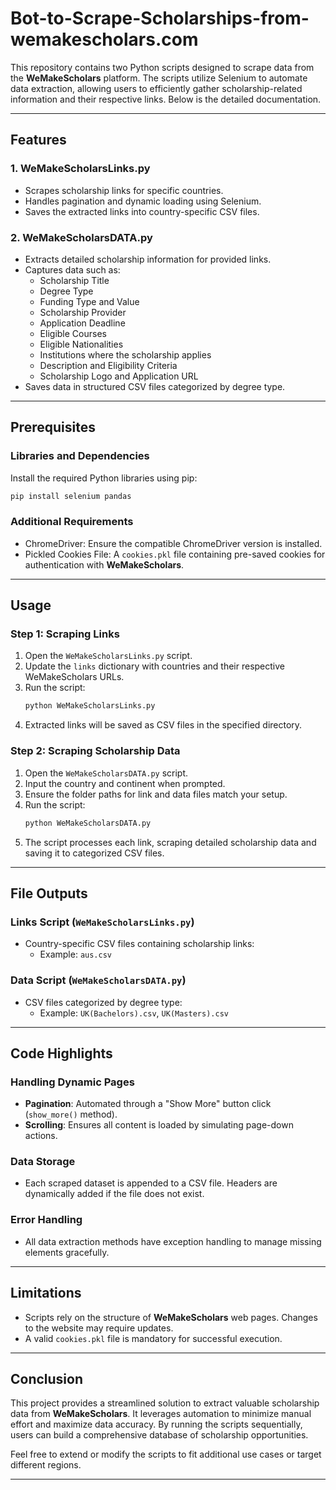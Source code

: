 # Bot-to-Scrape-Scholarships-from-wemakescholars.com

This repository contains two Python scripts designed to scrape data from the **WeMakeScholars** platform. The scripts utilize Selenium to automate data extraction, allowing users to efficiently gather scholarship-related information and their respective links. Below is the detailed documentation.

---

## Features

### 1. **WeMakeScholarsLinks.py**
   - Scrapes scholarship links for specific countries.
   - Handles pagination and dynamic loading using Selenium.
   - Saves the extracted links into country-specific CSV files.

### 2. **WeMakeScholarsDATA.py**
   - Extracts detailed scholarship information for provided links.
   - Captures data such as:
     - Scholarship Title
     - Degree Type
     - Funding Type and Value
     - Scholarship Provider
     - Application Deadline
     - Eligible Courses
     - Eligible Nationalities
     - Institutions where the scholarship applies
     - Description and Eligibility Criteria
     - Scholarship Logo and Application URL
   - Saves data in structured CSV files categorized by degree type.

---

## Prerequisites

### Libraries and Dependencies
Install the required Python libraries using pip:
```bash
pip install selenium pandas
```

### Additional Requirements
- ChromeDriver: Ensure the compatible ChromeDriver version is installed.
- Pickled Cookies File: A `cookies.pkl` file containing pre-saved cookies for authentication with **WeMakeScholars**.

---

## Usage

### Step 1: Scraping Links
1. Open the `WeMakeScholarsLinks.py` script.
2. Update the `links` dictionary with countries and their respective WeMakeScholars URLs.
3. Run the script:
   ```bash
   python WeMakeScholarsLinks.py
   ```
4. Extracted links will be saved as CSV files in the specified directory.

### Step 2: Scraping Scholarship Data
1. Open the `WeMakeScholarsDATA.py` script.
2. Input the country and continent when prompted.
3. Ensure the folder paths for link and data files match your setup.
4. Run the script:
   ```bash
   python WeMakeScholarsDATA.py
   ```
5. The script processes each link, scraping detailed scholarship data and saving it to categorized CSV files.

---

## File Outputs

### Links Script (`WeMakeScholarsLinks.py`)
- Country-specific CSV files containing scholarship links:
  - Example: `aus.csv`

### Data Script (`WeMakeScholarsDATA.py`)
- CSV files categorized by degree type:
  - Example: `UK(Bachelors).csv`, `UK(Masters).csv`

---

## Code Highlights

### Handling Dynamic Pages
- **Pagination**: Automated through a "Show More" button click (`show_more()` method).
- **Scrolling**: Ensures all content is loaded by simulating page-down actions.

### Data Storage
- Each scraped dataset is appended to a CSV file. Headers are dynamically added if the file does not exist.

### Error Handling
- All data extraction methods have exception handling to manage missing elements gracefully.

---

## Limitations
- Scripts rely on the structure of **WeMakeScholars** web pages. Changes to the website may require updates.
- A valid `cookies.pkl` file is mandatory for successful execution.

---

## Conclusion
This project provides a streamlined solution to extract valuable scholarship data from **WeMakeScholars**. It leverages automation to minimize manual effort and maximize data accuracy. By running the scripts sequentially, users can build a comprehensive database of scholarship opportunities.

Feel free to extend or modify the scripts to fit additional use cases or target different regions.

--- 
